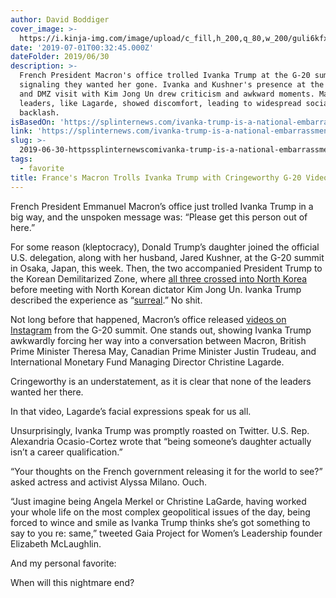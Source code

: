 ```yaml
---
author: David Boddiger
cover_image: >-
  https://i.kinja-img.com/image/upload/c_fill,h_200,q_80,w_200/guli6kfxfg1sgjwfade4.png
date: '2019-07-01T00:32:45.000Z'
dateFolder: 2019/06/30
description: >-
  French President Macron's office trolled Ivanka Trump at the G-20 summit,
  signaling they wanted her gone. Ivanka and Kushner's presence at the summit
  and DMZ visit with Kim Jong Un drew criticism and awkward moments. Many
  leaders, like Lagarde, showed discomfort, leading to widespread social media
  backlash.
isBasedOn: 'https://splinternews.com/ivanka-trump-is-a-national-embarrassment-1835989827'
link: 'https://splinternews.com/ivanka-trump-is-a-national-embarrassment-1835989827'
slug: >-
  2019-06-30-httpssplinternewscomivanka-trump-is-a-national-embarrassment-1835989827
tags:
  - favorite
title: France's Macron Trolls Ivanka Trump with Cringeworthy G-20 Video
---
```

<p>French President Emmanuel Macron’s office just trolled Ivanka Trump in a big way, and the unspoken message was: “Please get this person out of here.”</p>
<p>For some reason (kleptocracy), Donald Trump’s daughter joined the official U.S. delegation, along with her husband, Jared Kushner, at the G-20 summit in Osaka, Japan, this week. Then, the two accompanied President Trump to the Korean Demilitarized Zone, where <a data-ga='[["Embedded Url","Internal link","https://splinternews.com/welp-this-happened-1835988595",{"metric25":1}]]' href="https://splinternews.com/welp-this-happened-1835988595">all three crossed into North Korea</a> before meeting with North Korean dictator Kim Jong Un. Ivanka Trump described the experience as “<a data-ga='[["Embedded Url","External link","https://twitter.com/JonLemire/status/1145237366673534976",{"metric25":1}]]' href="https://twitter.com/JonLemire/status/1145237366673534976">surreal</a>.” No shit.</p>
<p>Not long before that happened, Macron’s office released <a data-ga='[["Embedded Url","External link","https://www.instagram.com/stories/highlights/18001378948231286/",{"metric25":1}]]' href="https://www.instagram.com/stories/highlights/18001378948231286/">videos on Instagram</a> from the G-20 summit. One stands out, showing Ivanka Trump awkwardly forcing her way into a conversation between Macron, British Prime Minister Theresa May, Canadian Prime Minister Justin Trudeau, and International Monetary Fund Managing Director Christine Lagarde.</p>
<p>Cringeworthy is an understatement, as it is clear that none of the leaders wanted her there.</p>
<p>In that video, Lagarde’s facial expressions speak for us all.</p>
<p>Unsurprisingly, Ivanka Trump was promptly roasted on Twitter. U.S. Rep. Alexandria Ocasio-Cortez wrote that “being someone’s daughter actually isn’t a career qualification.”</p>
<p>“Your thoughts on the French government releasing it for the world to see?” asked actress and activist Alyssa Milano. Ouch.</p>
<p>“Just imagine being Angela Merkel or Christine LaGarde, having worked your whole life on the most complex geopolitical issues of the day, being forced to wince and smile as Ivanka Trump thinks she’s got something to say to you re: same,” tweeted Gaia Project for Women’s Leadership founder Elizabeth McLaughlin.</p>
<p>And my personal favorite:</p>
<p>When will this nightmare end?</p>

